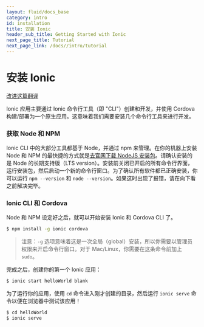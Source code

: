 ```yaml
---
layout: fluid/docs_base
category: intro
id: installation
title: 安装 Ionic
header_sub_title: Getting Started with Ionic
next_page_title: Tutorial
next_page_link: /docs//intro/tutorial
---
```


# 安装 Ionic

<a class="improve-v2-docs" href='https://github.com/docschina/ionicframework.com/edit/cn/content/docs/intro/installation/index.md'>改进这篇翻译</a>


Ionic 应用主要通过 Ionic 命令行工具（即 "CLI"）创建和开发，并使用 Cordova 构建/部署为一个原生应用。这意味着我们需要安装几个命令行工具来进行开发。



### 获取 Node 和 NPM

Ionic CLI 中的大部分工具都基于 Node，并通过 npm 来管理。在你的机器上安装 Node 和 NPM 的最快捷的方式就是[去官网下载 NodeJS 安装包](https://nodejs.org/)。请确认安装的是 Node 的长期支持版（LTS version）。安装前关闭已开启的所有命令行界面，运行安装包，然后启动一个新的命令行窗口。为了确认所有软件都已正确安装，你可以运行 `npm --version` 和 `node --version`。如果这时出现了报错，请在向下看之前解决完毕。







### Ionic CLI 和 Cordova

Node 和 NPM 设定好之后，就可以开始安装 Ionic 和 Cordova CLI 了。

```bash
$ npm install -g ionic cordova
```

> 注意：`-g` 选项意味着这是一次全局（global）安装，所以你需要以管理员权限来开启命令行窗口。对于 Mac/Linux，你需要在这条命令前加上 `sudo`。



完成之后，创建你的第一个 Ionic 应用：

```bash
$ ionic start helloWorld blank
```

为了运行你的应用，使用 `cd` 命令进入刚才创建的目录，然后运行 `ionic serve` 命令以便在浏览器中测试该应用！


```bash
$ cd helloWorld
$ ionic serve
```
